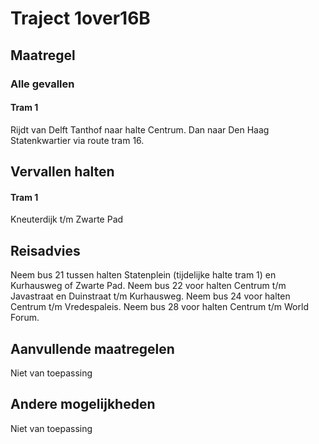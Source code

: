 # Traject 1over16B
## Maatregel
### Alle gevallen

#### Tram 1
Rijdt van Delft Tanthof naar halte Centrum.
Dan naar Den Haag Statenkwartier via route tram 16.

## Vervallen halten
#### Tram 1
Kneuterdijk t/m Zwarte Pad

## Reisadvies
Neem bus 21 tussen halten Statenplein (tijdelijke halte tram 1) en Kurhausweg of Zwarte Pad.
Neem bus 22 voor halten Centrum t/m Javastraat en Duinstraat t/m Kurhausweg. 
Neem bus 24 voor halten Centrum t/m Vredespaleis.
Neem bus 28 voor halten Centrum t/m World Forum.

## Aanvullende maatregelen
Niet van toepassing

## Andere mogelijkheden
Niet van toepassing
